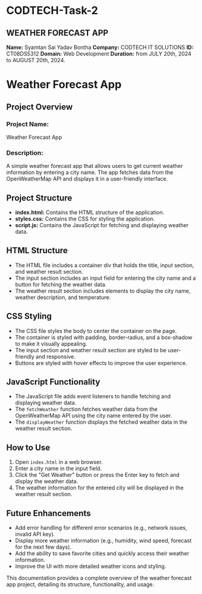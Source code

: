 # CODTECH-Task-2
## WEATHER FORECAST APP

**Name:** Syamtan Sai Yadav Bontha
**Company:** CODTECH IT SOLUTIONS
**ID:** CT08DS5312
**Domain:** Web Development
**Duration:** from JULY 20th, 2024 to AUGUST 20th, 2024.

# Weather Forecast App

## Project Overview

### Project Name:
Weather Forecast App

### Description:
A simple weather forecast app that allows users to get current weather information by entering a city name. The app fetches data from the OpenWeatherMap API and displays it in a user-friendly interface.

## Project Structure

- **index.html:** Contains the HTML structure of the application.
- **styles.css:** Contains the CSS for styling the application.
- **script.js:** Contains the JavaScript for fetching and displaying weather data.

## HTML Structure

- The HTML file includes a container div that holds the title, input section, and weather result section.
- The input section includes an input field for entering the city name and a button for fetching the weather data.
- The weather result section includes elements to display the city name, weather description, and temperature.

## CSS Styling

- The CSS file styles the body to center the container on the page.
- The container is styled with padding, border-radius, and a box-shadow to make it visually appealing.
- The input section and weather result section are styled to be user-friendly and responsive.
- Buttons are styled with hover effects to improve the user experience.

## JavaScript Functionality

- The JavaScript file adds event listeners to handle fetching and displaying weather data.
- The `fetchWeather` function fetches weather data from the OpenWeatherMap API using the city name entered by the user.
- The `displayWeather` function displays the fetched weather data in the weather result section.

## How to Use

1. Open `index.html` in a web browser.
2. Enter a city name in the input field.
3. Click the "Get Weather" button or press the Enter key to fetch and display the weather data.
4. The weather information for the entered city will be displayed in the weather result section.

## Future Enhancements

- Add error handling for different error scenarios (e.g., network issues, invalid API key).
- Display more weather information (e.g., humidity, wind speed, forecast for the next few days).
- Add the ability to save favorite cities and quickly access their weather information.
- Improve the UI with more detailed weather icons and styling.

This documentation provides a complete overview of the weather forecast app project, detailing its structure, functionality, and usage.
